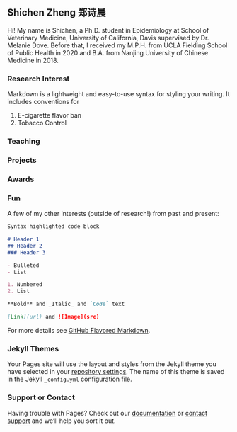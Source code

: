 ## Shichen Zheng 郑诗晨

Hi! My name is Shichen, a Ph.D. student in Epidemiology at School of Veterinary Medicine, University of California, Davis supervised by Dr. Melanie Dove. Before that, I received my M.P.H. from UCLA Fielding School of Public Health in 2020 and B.A. from Nanjing University of Chinese Medicine in 2018.


### Research Interest

Markdown is a lightweight and easy-to-use syntax for styling your writing. It includes conventions for
1. E-cigarette flavor ban
2. Tobacco Control

### Teaching

### Projects

### Awards

### Fun
A few of my other interests (outside of research!) from past and present:

```markdown
Syntax highlighted code block

# Header 1
## Header 2
### Header 3

- Bulleted
- List

1. Numbered
2. List

**Bold** and _Italic_ and `Code` text

[Link](url) and ![Image](src)
```

For more details see [GitHub Flavored Markdown](https://guides.github.com/features/mastering-markdown/).

### Jekyll Themes

Your Pages site will use the layout and styles from the Jekyll theme you have selected in your [repository settings](https://github.com/shiczheng/shiczhengusername.github.io/settings/pages). The name of this theme is saved in the Jekyll `_config.yml` configuration file.

### Support or Contact

Having trouble with Pages? Check out our [documentation](https://docs.github.com/categories/github-pages-basics/) or [contact support](https://support.github.com/contact) and we’ll help you sort it out.
